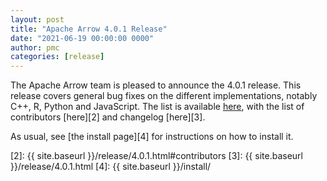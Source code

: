 ```yaml
---
layout: post
title: "Apache Arrow 4.0.1 Release"
date: "2021-06-19 00:00:00 0000"
author: pmc
categories: [release]
---
```

<!--
{% comment %}
Licensed to the Apache Software Foundation (ASF) under one or more
contributor license agreements.  See the NOTICE file distributed with
this work for additional information regarding copyright ownership.
The ASF licenses this file to you under the Apache License, Version 2.0
(the "License"); you may not use this file except in compliance with
the License.  You may obtain a copy of the License at

http://www.apache.org/licenses/LICENSE-2.0

Unless required by applicable law or agreed to in writing, software
distributed under the License is distributed on an "AS IS" BASIS,
WITHOUT WARRANTIES OR CONDITIONS OF ANY KIND, either express or implied.
See the License for the specific language governing permissions and
limitations under the License.
{% endcomment %}
-->


The Apache Arrow team is pleased to announce the 4.0.1 release. This
release covers general bug fixes on the different implementations, notably
C++, R, Python and JavaScript.
The list is available [here][1], with the list of contributors [here][2]
and changelog [here][3].

As usual, see [the install page][4] for instructions on how to install it.

[1]: https://issues.apache.org/jira/issues/?jql=project%20%3D%20ARROW%20AND%20status%20%3D%20Resolved%20AND%20fixVersion%20%3D%204.0.1
[2]: {{ site.baseurl }}/release/4.0.1.html#contributors
[3]: {{ site.baseurl }}/release/4.0.1.html
[4]: {{ site.baseurl }}/install/
